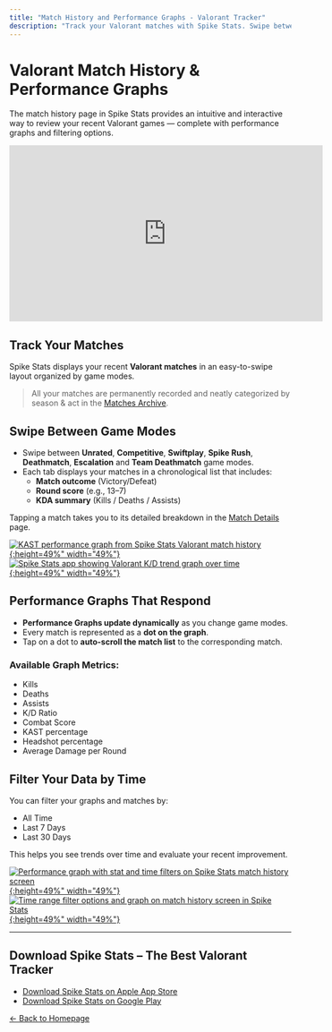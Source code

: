 ```yaml
---
title: "Match History and Performance Graphs - Valorant Tracker"
description: "Track your Valorant matches with Spike Stats. Swipe between game modes, view summary stats, and interact with performance graphs."
---
```


# Valorant Match History & Performance Graphs

The match history page in Spike Stats provides an intuitive and interactive way to review your recent Valorant games — complete with performance graphs and filtering options.

<div align="center">
  <iframe width="560" height="315" src="https://www.youtube.com/embed/kEUQRfwCSv4" 
    title="YouTube video player" frameborder="0" allow="accelerometer; autoplay; clipboard-write; 
    encrypted-media; gyroscope; picture-in-picture; web-share" allowfullscreen>
  </iframe>
</div>

## Track Your Matches

Spike Stats displays your recent **Valorant matches** in an easy-to-swipe layout organized by game modes.

> All your matches are permanently recorded and neatly categorized by season & act in the [Matches Archive](/features/matches-archive).

## Swipe Between Game Modes

- Swipe between **Unrated**, **Competitive**, **Swiftplay**, **Spike Rush**, **Deathmatch**, **Escalation** and **Team Deathmatch** game modes.
- Each tab displays your matches in a chronological list that includes:
  - **Match outcome** (Victory/Defeat)
  - **Round score** (e.g., 13–7)
  - **KDA summary** (Kills / Deaths / Assists)

Tapping a match takes you to its detailed breakdown in the [Match Details](/features/match-analysis) page.

[![KAST performance graph from Spike Stats Valorant match history](/screenshots/valorant-tracker-graph-kast.png){:height=49%" width="49%"}](/screenshots/valorant-tracker-graph-kast.png)
[![Spike Stats app showing Valorant K/D trend graph over time](/screenshots/valorant-tracker-graph-kd.png){:height=49%" width="49%"}](/screenshots/valorant-tracker-graph-kd.png)

## Performance Graphs That Respond

- **Performance Graphs update dynamically** as you change game modes.
- Every match is represented as a **dot on the graph**.
- Tap on a dot to **auto-scroll the match list** to the corresponding match.

### Available Graph Metrics:
- Kills
- Deaths
- Assists
- K/D Ratio
- Combat Score
- KAST percentage
- Headshot percentage
- Average Damage per Round

## Filter Your Data by Time

You can filter your graphs and matches by:
- All Time
- Last 7 Days
- Last 30 Days

This helps you see trends over time and evaluate your recent improvement.

[![Performance graph with stat and time filters on Spike Stats match history screen](/screenshots/spike-stats-graph-stat-options.png){:height=49%" width="49%"}](/screenshots/spike-stats-graph-stat-options.png)
[![Time range filter options and graph on match history screen in Spike Stats](/screenshots/spike-stats-graph-time-frame-options.png){:height=49%" width="49%"}](/screenshots/spike-stats-graph-time-frame-options.png)

---

## Download Spike Stats – The Best Valorant Tracker

- [Download Spike Stats on Apple App Store](https://apps.apple.com/us/app/spike-stats-for-valorant/id1541123839)  
- [Download Spike Stats on Google Play](https://play.google.com/store/apps/details?id=crocusgames.com.spikestats)

[← Back to Homepage](/)
